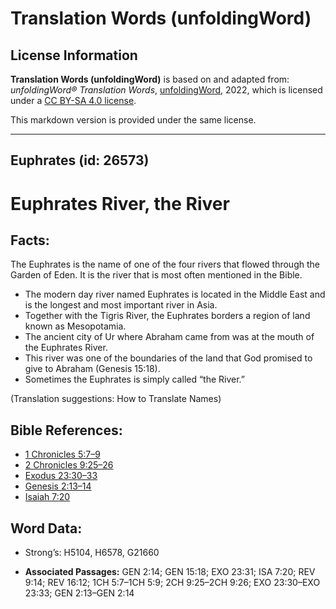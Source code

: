 # Translation Words (unfoldingWord)

## License Information

**Translation Words (unfoldingWord)** is based on and adapted from: _unfoldingWord® Translation Words_, [unfoldingWord](https://unfoldingword.org/utw), 2022, which is licensed under a [CC BY-SA 4.0 license](https://creativecommons.org/licenses/by-sa/4.0/legalcode.en).

This markdown version is provided under the same license.



--------------------------------

## Euphrates (id: 26573)

Euphrates River, the River
==========================

Facts:
------

The Euphrates is the name of one of the four rivers that flowed through the Garden of Eden. It is the river that is most often mentioned in the Bible.

* The modern day river named Euphrates is located in the Middle East and is the longest and most important river in Asia.
* Together with the Tigris River, the Euphrates borders a region of land known as Mesopotamia.
* The ancient city of Ur where Abraham came from was at the mouth of the Euphrates River.
* This river was one of the boundaries of the land that God promised to give to Abraham (Genesis 15:18\).
* Sometimes the Euphrates is simply called “the River.”

(Translation suggestions: How to Translate Names)

Bible References:
-----------------

* [1 Chronicles 5:7–9](https://ref.ly/1Chr5:7-1Chr5:9)
* [2 Chronicles 9:25–26](https://ref.ly/2Chr9:25-2Chr9:26)
* [Exodus 23:30–33](https://ref.ly/Exod23:30-Exod23:33)
* [Genesis 2:13–14](https://ref.ly/Gen2:13-Gen2:14)
* [Isaiah 7:20](https://ref.ly/Isa7:20)

Word Data:
----------

* Strong’s: H5104, H6578, G21660

* **Associated Passages:** GEN 2:14; GEN 15:18; EXO 23:31; ISA 7:20; REV 9:14; REV 16:12; 1CH 5:7–1CH 5:9; 2CH 9:25–2CH 9:26; EXO 23:30–EXO 23:33; GEN 2:13–GEN 2:14

